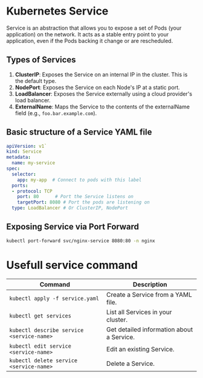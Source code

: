 # Kubernetes Service

Service is an abstraction that allows you to expose a set of Pods (your application) on the network. It acts as a stable entry point to your application, even if the Pods backing it change or are rescheduled.

## Types of Services

1. **ClusterIP**: Exposes the Service on an internal IP in the cluster. This is the default type.
2. **NodePort**: Exposes the Service on each Node's IP at a static port.
3. **LoadBalancer**: Exposes the Service externally using a cloud provider's load balancer.
4. **ExternalName**: Maps the Service to the contents of the externalName field (e.g., `foo.bar.example.com`).

## Basic structure of a Service YAML file
```yml
apiVersion: v1`
kind: Service
metadata:
  name: my-service 
spec:
  selector:
    app: my-app  # Connect to pods with this label
  ports:
  - protocol: TCP   
    port: 80      # Port the Service listens on
    targetPort: 8080 # Port the pods are listening on
  type: LoadBalancer # Or ClusterIP, NodePort
```

## Exposing Service via Port Forward

```bash
kubectl port-forward svc/nginx-service 8080:80 -n nginx
```

# Usefull service command

| Command | Description |
|---|---|
| `kubectl apply -f service.yaml` | Create a Service from a YAML file. |
| `kubectl get services` | List all Services in your cluster. |
| `kubectl describe service <service-name>` | Get detailed information about a Service. |
| `kubectl edit service <service-name>` | Edit an existing Service. |
| `kubectl delete service <service-name>` | Delete a Service. |